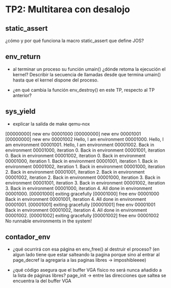 TP2: Multitarea con desalojo
========================

static_assert
-------------
¿cómo y por qué funciona la macro static_assert que define JOS?


env_return
----------
- al terminar un proceso su función umain() ¿dónde retoma la ejecución el kernel? Describir la secuencia de llamadas desde que termina umain() hasta que el kernel dispone del proceso.

- ¿en qué cambia la función env_destroy() en este TP, respecto al TP anterior?


sys_yield
---------
- explicar la salida de make qemu-nox

[00000000] new env 00001000
[00000000] new env 00001001
[00000000] new env 00001002
Hello, I am environment 00001000.
Hello, I am environment 00001001.
Hello, I am environment 00001002.
Back in environment 00001000, iteration 0.
Back in environment 00001001, iteration 0.
Back in environment 00001002, iteration 0.
Back in environment 00001000, iteration 1.
Back in environment 00001001, iteration 1.
Back in environment 00001002, iteration 1.
Back in environment 00001000, iteration 2.
Back in environment 00001001, iteration 2.
Back in environment 00001002, iteration 2.
Back in environment 00001000, iteration 3.
Back in environment 00001001, iteration 3.
Back in environment 00001002, iteration 3.
Back in environment 00001000, iteration 4.
All done in environment 00001000.
[00001000] exiting gracefully
[00001000] free env 00001000
Back in environment 00001001, iteration 4.
All done in environment 00001001.
[00001001] exiting gracefully
[00001001] free env 00001001
Back in environment 00001002, iteration 4.
All done in environment 00001002.
[00001002] exiting gracefully
[00001002] free env 00001002
No runnable environments in the system!


contador_env
------------

- ¿qué ocurrirá con esa página en env_free() al destruir el proceso?
(en algun lado tiene que estar salteando la pagina porque sino al entrar al page_decref la agregaria a las paginas libres -> imposhibleeee)

- ¿qué código asegura que el buffer VGA físico no será nunca añadido a la lista de páginas libres?
page_init -> entre las direcciones que saltea se encuentra la del buffer VGA

